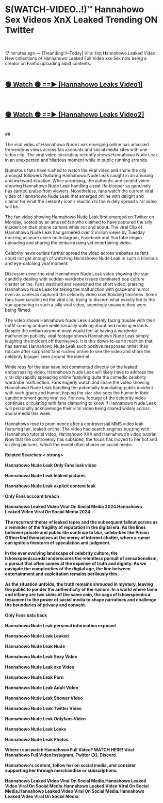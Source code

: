 # $(WATCH-VIDEO..!)™ Hannahowo Sex Videos XnX Leaked Trending ON Twitter<br>
<br>

17 minutes ago — [Treanding!!!~Today] Viral Hot Hannahowo Leaked Video New collections of Hannahowo Leaked Full Video xxx Sex now being a creator on Fanfix uploading adult contents.
<br>
 <br>

##  <a href="https://best2vid.blogspot.com?title=Hannahowo">🟢 Watch 🟢 ==► [Hannahowo Leaks Video1]</a><br>
  <br>

##  <a href="https://best2vid.blogspot.com?title=Hannahowo">🟢 Watch 🟢 ==► [Hannahowo Leaks Video2]</a><br>
  <br>
  ##
  <br>
  <br>
The viral video of Hannahowo Nude Leak emerging online has amassed tremendous views across fan accounts and social media sites with one video clip. The viral video circulating recently shows Hannahowo Nude Leak in an unexpected and hilarious moment while in public running errands.
<br><br>
Numerous fans have rushed to watch the viral video and share the clip amongst followers featuring Hannahowo Nude Leak caught in an amusing and awkward situation. While surprising, the authentic and candid video showing Hannahowo Nude Leak handling a real life blooper so genuinely has earned praise from viewers. Nonetheless, fans watch the current viral video of Hannahowo Nude Leak that emerged online with delight and clamor for what the celebrity icon’s reaction to the widely spread viral video will be.
<br><br>
The fan video showing Hannahowo Nude Leak first emerged on Twitter on Monday, posted by an amused fan who claimed to have captured the silly incident on their phone camera while out and about. The viral Clip of Hannahowo Nude Leak had garnered over 2 million views by Tuesday morning as more users on Instagram, Facebook and YouTube began uploading and sharing the embarrassing yet entertaining video.
<br><br>
Celebrity news outlets further spread the video across websites as fans could not get enough of watching Hannahowo Nude Leak in such a hilarious and eye-catching viral moment.
<br><br>
Discussion over the viral Hannahowo Nude Leak video showing the star candidly dealing with sudden wardrobe issues dominated pop culture chatter online. Fans watched and rewatched the short video, praising Hannahowo Nude Leak for taking the malfunction with grace and humor even as cameras captured the celebrity video now flooding timelines. Some fans have scrutinized the viral clip, trying to discern what exactly led to the star appearing in such a silly viral video, seemingly unaware they were being filmed.
<br><br>
The video shows Hannahowo Nude Leak suddenly facing trouble with their outfit coming undone while casually walking about and running errands. Despite the embarrassment most would feel at having a wardrobe malfunction publicly, viral footage shows Hannahowo Nude Leak simply laughing the incident off themselves. It is this down-to-earth reaction that has earned Hannahowo Nude Leak such positive responses rather than ridicule after surprised fans rushed online to see the video and share the celebrity blooper seen around the internet.
<br><br>
While reps for the star have not commented directly on the leaked embarrassing video, Hannahowo Nude Leak will likely have to address the viral clip rapidly spreading online featuring quite the comedic celebrity wardrobe malfunction. Fans eagerly watch and share the video showing Hannahowo Nude Leak handling the potentially humiliating public incident with such grace and humor, hoping the star also sees the humor in their candid moment going viral too. For now, footage of the celebrity video continues circulating with fans clamoring to know if Hannahowo Nude Leak will personally acknowledge their viral video being shared widely across social media this week.
<br><br>
Hannahowo rose to prominence after a controversial MMS video leak featuring her, leaked online. The video had search engines buzzing with Hannahowo tutorial video, Hannahowo XXX and Hannahowo’s video tutorial. Now that the controversy has subsided, the focus has moved to her hot and sizzling pictures, which the model often shares on social media.
<br><br>
<strong>Related Searches:<.strong>
<br><br>
Hannahowo Nude Leak Only Fans leak video
<br><br>
Hannahowo Nude Leak leaked pictures
<br><br>
Hannahowo Nude Leak explicit content leak
<br><br>
Only Fans account breach
<br><br>
Hannahowo Leaked Video Viral On Social Media 2024.Hannahowo Leaked Video Viral On Social Media 2024.
<br><br>
The recurrent theme of leaked tapes and the subsequent fallout serves as a reminder of the fragility of reputation in the digital era. As the lines between private and public life continue to blur, celebrities like Prison Officerfind themselves at the mercy of internet chatter, where a rumor can ignite a firestorm of speculation and judgment.
<br><br>
In the ever evolving landscape of celebrity culture, the Ishowspeedscandal underscores the relentless pursuit of sensationalism, a pursuit that often comes at the expense of truth and dignity. As we navigate the complexities of the digital age, the line between entertainment and exploitation remains perilously thin.
<br><br>
As the situation unfolds, the truth remains shrouded in mystery, leaving the public to ponder the authenticity of the rumors. In a world where fame and infamy are two sides of the same coin, the saga of Ishowspeedis a testament to the power of social media to shape narratives and challenge the boundaries of privacy and consent.
<br><br>
Only Fans data hack
<br><br>
Hannahowo Nude Leak personal information exposed
<br><br>
Hannahowo Nude Leak Leaked
<br><br>
Hannahowo Nude Leak Nude
<br><br>
Hannahowo Nude Leak Sexy Video
<br><br>
Hannahowo Nude Leak xxx Video
<br><br>
Hannahowo Nude Leak Porn
<br><br>
Hannahowo Nude Leak Adult Video
<br><br>
Hannahowo Nude Leak Shower Video
<br><br>
Hannahowo Nude Leak Twitter Video
<br><br>
Hannahowo Nude Leak Onlyfans Video
<br><br>
Hannahowo Nude Leak Leaks
<br><br>
Hannahowo Nude Leak Photos
<br><br>
Where i can watch Hannahowo Full Video? WATCH HERE! Viral Hannahowo Full Video Instagram, Twitter (X), Discord.
<br><br>
Hannahowo's content, follow her on social media, and consider supporting her through merchandise or subscriptions.
<br><br>
Hannahowo Leaked Video Viral On Social Media.Hannahowo Leaked Video Viral On Social Media.Hannahowo Leaked Video Viral On Social Media.Hannahowo Leaked Video Viral On Social Media.Hannahowo Leaked Video Viral On Social Media.